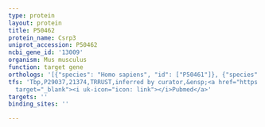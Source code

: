 ```yaml
---
type: protein
layout: protein
title: P50462
protein_name: Csrp3
uniprot_accession: P50462
ncbi_gene_id: '13009'
organism: Mus musculus
function: target gene
orthologs: '[{"species": "Homo sapiens", "id": ["P50461"]}, {"species": "Rattus norvegicus", "id": ["G3V7U0"]}]'
tfs: 'Tbp,P29037,21374,TRRUST,inferred by curator,&ensp;<a href="https://www.ncbi.nlm.nih.gov/pubmed/?term=7835344%5Buid%5D+OR+29087512%5Buid%5D"
  target="_blank"><i uk-icon="icon: link"></i>Pubmed</a>'
targets: ''
binding_sites: ''

---
```

